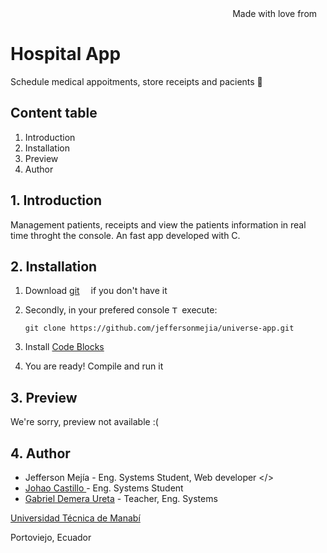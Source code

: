<div align="right">
Made with love from <img src='https://i.postimg.cc/Mc25FLHJ/Flag-of-Ecuador.png' width='10'/> 
</div>

# **Hospital App**

Schedule medical appoitments, store receipts and pacients 🏥

## Content table

1. Introduction
2. Installation
3. Preview
4. Author

## 1. Introduction

Management patients, receipts and view the patients information in real time throght the console. An fast app developed with C.

## 2. Installation

1.  Download [git](https://git-scm.com/downloads) <img src='https://i.postimg.cc/4nGTxK8y/Git-Icon-1788-C.png' width="10"/> if you don't have it
2.  Secondly, in your prefered console <img src='https://i.postimg.cc/GmBZnx3K/7560719.png' width="12" alt="Terminal freepik by Royyan Wijaya"/> execute:

    ```
    git clone https://github.com/jeffersonmejia/universe-app.git
    ```

3.  Install [Code Blocks](codeblocks.org/downloads/source/)

4.  You are ready! Compile and run it

## 3. Preview

We're sorry, preview not available :(

## 4. Author

- Jefferson Mejía - Eng. Systems Student, Web developer </>
- [Johao Castillo ](https://github.com/Eazy-E-593) - Eng. Systems Student
- [Gabriel Demera Ureta](https://www.linkedin.com/in/gabriel-p-demera-ureta-2741138b/) - Teacher, Eng. Systems

[Universidad Técnica de Manabí](https://utm.edu.ec/)

Portoviejo, Ecuador
